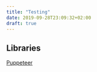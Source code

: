 ```yaml
---
title: "Testing"
date: 2019-09-28T23:09:32+02:00
draft: true
---
```


## Libraries

[Puppeteer](https://github.com/GoogleChrome/puppeteer)
